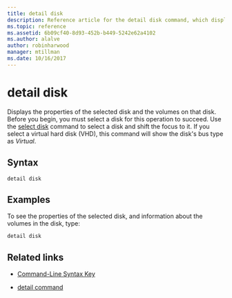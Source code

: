 ```yaml
---
title: detail disk
description: Reference article for the detail disk command, which displays the properties of the selected disk and the volumes on that disk.
ms.topic: reference
ms.assetid: 6b09cf40-8d93-452b-b449-5242e62a4102
ms.author: alalve
author: robinharwood
manager: mtillman
ms.date: 10/16/2017
---
```


# detail disk

Displays the properties of the selected disk and the volumes on that disk. Before you begin, you must select a disk for this operation to succeed. Use the [select disk](select-disk.md) command to select a disk and shift the focus to it. If you select a virtual hard disk (VHD), this command will show the disk's bus type as *Virtual*.

## Syntax

```
detail disk
```

## Examples

To see the properties of the selected disk, and information about the volumes in the disk, type:

```
detail disk
```

## Related links

- [Command-Line Syntax Key](command-line-syntax-key.md)

- [detail command](detail.md)

